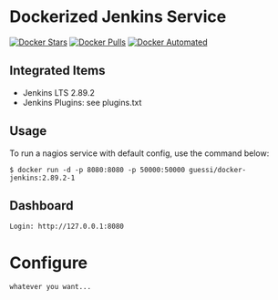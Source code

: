 # Dockerized Jenkins Service

[![Docker Stars](https://img.shields.io/docker/stars/guessi/docker-jenkins.svg)](https://hub.docker.com/r/guessi/docker-jenkins/)
[![Docker Pulls](https://img.shields.io/docker/pulls/guessi/docker-jenkins.svg)](https://hub.docker.com/r/guessi/docker-jenkins/)
[![Docker Automated](https://img.shields.io/docker/automated/guessi/docker-jenkins.svg)](https://hub.docker.com/r/guessi/docker-jenkins/)


## Integrated Items

* Jenkins LTS 2.89.2
* Jenkins Plugins: see plugins.txt


## Usage

To run a nagios service with default config, use the command below:

    $ docker run -d -p 8080:8080 -p 50000:50000 guessi/docker-jenkins:2.89.2-1


## Dashboard

    Login: http://127.0.0.1:8080


# Configure

    whatever you want...
